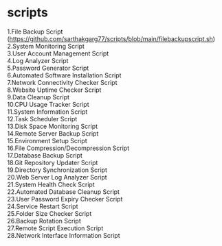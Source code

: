 # scripts
1.File Backup Script  (https://github.com/sarthakgarg77/scripts/blob/main/filebackupscript.sh)
2.System Monitoring Script  
3.User Account Management Script  
4.Log Analyzer Script  
5.Password Generator Script  
6.Automated Software Installation Script  
7.Network Connectivity Checker Script  
8.Website Uptime Checker Script  
9.Data Cleanup Script  
10.CPU Usage Tracker Script  
11.System Information Script  
12.Task Scheduler Script  
13.Disk Space Monitoring Script  
14.Remote Server Backup Script  
15.Environment Setup Script  
16.File Compression/Decompression Script  
17.Database Backup Script  
18.Git Repository Updater Script  
19.Directory Synchronization Script  
20.Web Server Log Analyzer Script  
21.System Health Check Script  
22.Automated Database Cleanup Script  
23.User Password Expiry Checker Script  
24.Service Restart Script  
25.Folder Size Checker Script  
26.Backup Rotation Script  
27.Remote Script Execution Script  
28.Network Interface Information Script  
